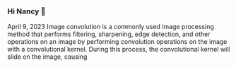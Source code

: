 ### Hi Nancy 👋

April 9, 2023 Image convolution is a commonly used image processing method that performs filtering, sharpening, edge detection, and other operations on an image by performing convolution operations on the image with a convolutional kernel. During this process, the convolutional kernel will slide on the image, causing

